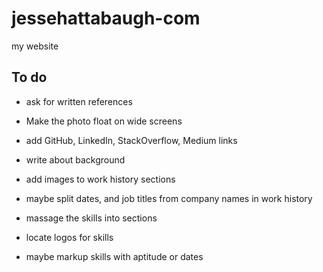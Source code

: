 # jessehattabaugh-com

my website

## To do

-   ask for written references
-   Make the photo float on wide screens
-   add GitHub, LinkedIn, StackOverflow, Medium links

-   write about background
-   add images to work history sections
-   maybe split dates, and job titles from company names in work history
-   massage the skills into sections
-   locate logos for skills
-   maybe markup skills with aptitude or dates
